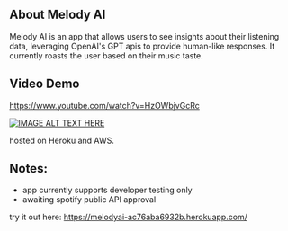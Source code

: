 ## About Melody AI
Melody AI is an app that allows users to see insights about their listening data, leveraging OpenAI's GPT apis to provide human-like responses. It currently roasts the user based on their music taste. 

## Video Demo
https://www.youtube.com/watch?v=HzOWbjvGcRc

[![IMAGE ALT TEXT HERE](https://img.youtube.com/vi/HzOWbjvGcRc/0.jpg)](https://www.youtube.com/watch?v=HzOWbjvGcRc)

hosted on Heroku and AWS.

## Notes:
- app currently supports developer testing only
- awaiting spotify public API approval

try it out here:
https://melodyai-ac76aba6932b.herokuapp.com/
